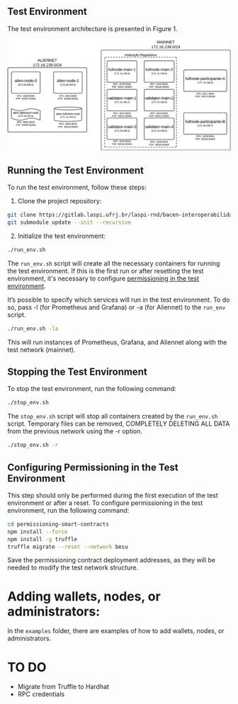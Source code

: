 ## Test Environment

The test environment architecture is presented in Figure 1.

![Figure 1 - Test Environment Architecture](assets/network.png)

## Running the Test Environment

To run the test environment, follow these steps:

1. Clone the project repository:

```bash
git clone https://gitlab.laspi.ufrj.br/laspi-rnd/bacen-interoperabilidade/testenv.git
git submodule update --init --recursive
```

2. Initialize the test environment:

```bash
./run_env.sh
```

The `run_env.sh` script will create all the necessary containers for running the test environment. If this is the first run or after resetting the test environment, it's necessary to configure [permissioning in the test environment](#configuring-permissioning-in-the-test-environment).

It’s possible to specify which services will run in the test environment. To do so, pass -l (for Prometheus and Grafana) or -a (for Aliennet) to the `run_env` script.

```bash	
./run_env.sh -la
```

This will run instances of Prometheus, Grafana, and Aliennet along with the test network (mainnet).

## Stopping the Test Environment

To stop the test environment, run the following command:

```bash
./stop_env.sh
```

The `stop_env.sh` script will stop all containers created by the `run_env.sh` script. Temporary files can be removed, COMPLETELY DELETING ALL DATA from the previous network using the -r option.

```bash
./stop_env.sh -r
```

## Configuring Permissioning in the Test Environment
<a name="permissioning"></a>
This step should only be performed during the first execution of the test environment or after a reset. To configure permissioning in the test environment, run the following command:

```bash
cd permissioning-smart-contracts
npm install --force
npm install -g truffle
truffle migrate --reset --network besu
```

Save the permissioning contract deployment addresses, as they will be needed to modify the test network structure.

# Adding wallets, nodes, or administrators:

In the `examples` folder, there are examples of how to add wallets, nodes, or administrators.

# TO DO
   - Migrate from Truffle to Hardhat
   - RPC credentials